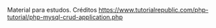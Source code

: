Material para estudos. Créditos https://www.tutorialrepublic.com/php-tutorial/php-mysql-crud-application.php

